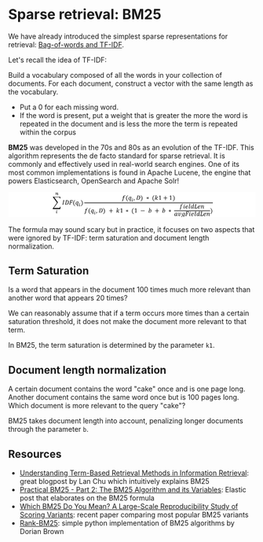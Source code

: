 # Sparse retrieval: BM25

We have already introduced the simplest sparse representations for retrieval: [Bag-of-words and TF-IDF](sparse-bow-tfidf.md).

Let's recall the idea of TF-IDF:

Build a vocabulary composed of all the words in your collection of documents.
For each document, construct a vector with the same length as the vocabulary.
- Put a 0 for each missing word.
- If the word is present, put a weight that is greater the more the word is repeated in the document and is less the more the term is repeated within the corpus

**BM25** was developed in the 70s and 80s as an evolution of the TF-IDF.
This algorithm represents the de facto standard for sparse retrieval.
It is commonly and effectively used in real-world search engines. One of its most common implementations is found in Apache Lucene, the engine that powers Elasticsearch, OpenSearch and Apache Solr!


 ![BM25 Formula](../images/bm25_equation.png) 

The formula may sound scary but in practice, it focuses on two aspects that were ignored by TF-IDF: term saturation and document length normalization.

## Term Saturation
Is a word that appears in the document 100 times much more relevant than another word that appears 20 times?

We can reasonably assume that if a term occurs more times than a certain saturation threshold, it does not make the document more relevant to that term.

In BM25, the term saturation is determined by the parameter `k1`.

## Document length normalization

A certain document contains the word "cake" once and is one page long. Another document contains the same word once but is 100 pages long.
Which document is more relevant to the query "cake"?

BM25 takes document length into account, penalizing longer documents through the parameter `b`.

## Resources
- [Understanding Term-Based Retrieval Methods in Information Retrieval](https://towardsdatascience.com/understanding-term-based-retrieval-methods-in-information-retrieval-2be5eb3dde9f): great blogpost by Lan Chu which intuitively explains BM25
- [Practical BM25 - Part 2: The BM25 Algorithm and its Variables](https://www.elastic.co/blog/practical-bm25-part-2-the-bm25-algorithm-and-its-variables): Elastic post that elaborates on the BM25 formula
- [Which BM25 Do You Mean? A Large-Scale Reproducibility Study of Scoring Variants](https://link.springer.com/chapter/10.1007/978-3-030-45442-5_4): recent paper comparing most popular BM25 variants
- [Rank-BM25](https://github.com/dorianbrown/rank_bm25): simple python implementation of BM25 algorithms by Dorian Brown